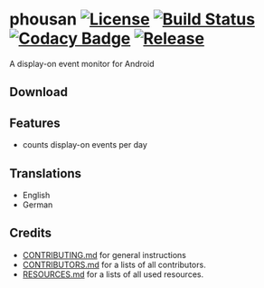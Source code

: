 # phousan [![License](https://img.shields.io/badge/license-GPL3-brightgreen.svg)](LICENSE) [![Build Status](https://travis-ci.org/yafp/phousan.svg?branch=master)](https://travis-ci.org/yafp/phousan) [![Codacy Badge](https://api.codacy.com/project/badge/Grade/30952d1d10d34eb2a1ee3c32704c91b4)](https://www.codacy.com/app/yafp/phousan?utm_source=github.com&amp;utm_medium=referral&amp;utm_content=yafp/phousan&amp;utm_campaign=Badge_Grade) <a href="https://github.com/yafp/phousan/releases/latest" target="_blank"><img src="https://img.shields.io/github/release/yafp/phousan.svg" alt="Release"></a>


A display-on event monitor for Android

## Download


## Features
- counts display-on events per day


## Translations
* English
* German


## Credits
* [CONTRIBUTING.md](CONTRIBUTING.md) for general instructions
* [CONTRIBUTORS.md](CONTRIBUTORS.md) for a lists of all contributors.
* [RESOURCES.md](RESOURCES.md) for a lists of all used resources.
